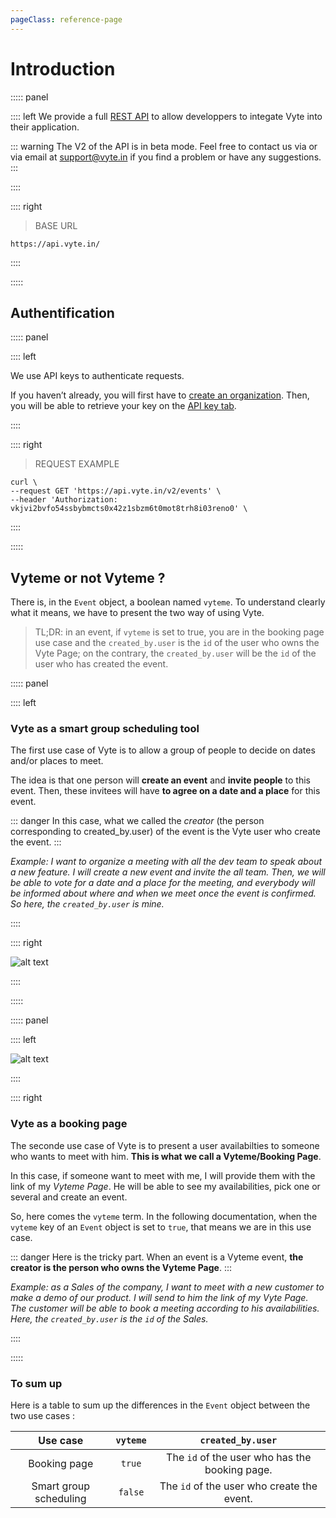 ```yaml
---
pageClass: reference-page
---
```


# Introduction

::::: panel

:::: left
We provide a full [REST API](https://fr.wikipedia.org/wiki/Representational_state_transfer) to allow developpers to integate Vyte into their application.

::: warning
The V2 of the API is in beta mode. Feel free to contact us via <intercom-button /> or via email at [support@vyte.in](mailto:support@vyte.in) if you find a problem or have any suggestions.
:::

::::

:::: right
> BASE URL

``` url
https://api.vyte.in/
```

::::

:::::

## Authentification

::::: panel

:::: left

We use API keys to authenticate requests.

If you haven’t already, you will first have to [create an organization](https://www.vyte.in/settings/organization/setup). Then, you will be able to retrieve your key on the [API key tab](https://www.vyte.in/settings/organization/setup#api_key).

::::

:::: right
> REQUEST EXAMPLE

``` shell
curl \
--request GET 'https://api.vyte.in/v2/events' \
--header 'Authorization: vkjvi2bvfo54ssbybmcts0x42z1sbzm6t0mot8trh8i03reno0' \
```

::::

:::::

## Vyteme or not Vyteme ?

There is, in the `Event` object, a boolean named `vyteme`. To understand clearly what it means, we have to present the two way of using Vyte.

> TL;DR: in an event, if `vyteme` is set to true, you are in the booking page use case and the `created_by.user` is the `id` of the user who owns the Vyte Page; on the contrary, the `created_by.user` will be the `id` of the user who has created the event.

::::: panel

:::: left
### Vyte as a smart group scheduling tool

The first use case of Vyte is to allow a group of people to decide on dates and/or places to meet.

The idea is that one person will **create an event** and **invite people** to this event. Then, these invitees will have **to agree on a date and a place** for this event.

::: danger
In this case, what we called the *creator* (the person corresponding to created_by.user) of the event is the Vyte user who create the event.
:::

*Example: I want to organize a meeting with all the dev team to speak about a new feature. I will create a new event and invite the all team. Then, we will be able to vote for a date and a place for the meeting, and everybody will be informed about where and when we meet once the event is confirmed. So here, the `created_by.user` is mine.*

::::

:::: right

![alt text](https://assets.website-files.com/5ae6992ba0a8293227bae459/5af64961147ee3482e3bb284_VyteGroup.svg "Smart group scheduling")

::::

:::::

::::: panel

:::: left

![alt text](https://assets.website-files.com/5ae6992ba0a8293227bae459/5afc11d3bb0a6959e21ab60f_VytePage.svg "Booking page")

::::

:::: right

### Vyte as a booking page

The seconde use case of Vyte is to present a user availabilties to someone who wants to meet with him. **This is what we call a Vyteme/Booking Page**.

In this case, if someone want to meet with me, I will provide them with the link of my *Vyteme Page*. He will be able to see my availabilities, pick one or several and create an event.

So, here comes the `vyteme` term. In the following documentation, when the `vyteme` key of an `Event` object is set to `true`, that means we are in this use case.

::: danger
Here is the tricky part. When an event is a Vyteme event, **the creator is the person who owns the Vyteme Page**.
:::

*Example: as a Sales of the company, I want to meet with a new customer to make a demo of our product. I will send to him the link of my Vyte Page. The customer will be able to book a meeting according to his availabilities. Here, the `created_by.user` is the `id` of the Sales.*

::::

:::::

### To sum up

Here is a table to sum up the differences in the `Event` object between the two use cases :

|        Use case        | `vyteme` |                  `created_by.user`                  |
|:----------------------:|:--------:|:----------------------------------------------:|
|      Booking page      |  `true`  | The `id` of the user who has the booking page. |
| Smart group scheduling |  `false` |   The `id` of the user who create the event.   |
